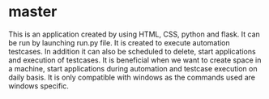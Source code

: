 # master
This is an application created by using HTML, CSS, python and flask. It can be run by launching run.py file.
It is created to execute automation testcases.
In addition it can also be scheduled to delete, start applications and execution of testcases.
It is beneficial when we want to create space in a machine, start applications during automation and testcase execution on daily basis.
It is only compatible with windows as the commands used are windows specific.
